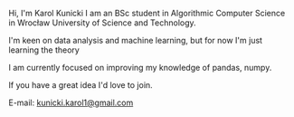Hi, I'm Karol Kunicki I am an BSc student in Algorithmic Computer Science in Wrocław University of Science and Technology. 	

I'm keen on data analysis and machine learning, but for now I'm just learning the theory            


I am currently focused on improving my knowledge of pandas, numpy.

If you have a great idea I'd love to join.

E-mail: kunicki.karol1@gmail.com	
